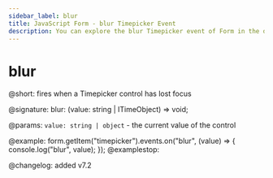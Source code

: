 ```yaml
---
sidebar_label: blur
title: JavaScript Form - blur Timepicker Event 
description: You can explore the blur Timepicker event of Form in the documentation of the DHTMLX JavaScript UI library. Browse developer guides and API reference, try out code examples and live demos, and download a free 30-day evaluation version of DHTMLX Suite 7.
---
```


# blur

@short: fires when a Timepicker control has lost focus

@signature: blur: (value: string | ITimeObject) => void;

@params:
`value: string | object` - the current value of the control

@example:
form.getItem("timepicker").events.on("blur", (value) => {
    console.log("blur", value);
});
@examplestop:

@changelog: added v7.2
